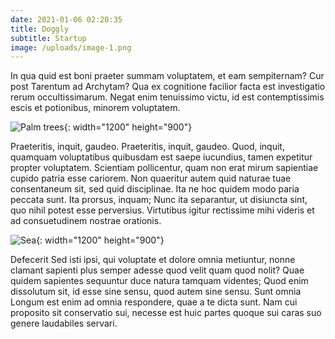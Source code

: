 ```yaml
---
date: 2021-01-06 02:20:35
title: Doggly
subtitle: Startup
image: /uploads/image-1.png
---
```

In qua quid est boni praeter summam voluptatem, et eam sempiternam? Cur post Tarentum ad Archytam? Qua ex cognitione facilior facta est investigatio rerum occultissimarum. Negat enim tenuissimo victu, id est contemptissimis escis et potionibus, minorem voluptatem.

![Palm trees](/images/image-example-3.jpg){: width="1200" height="900"}

Praeteritis, inquit, gaudeo. Praeteritis, inquit, gaudeo. Quod, inquit, quamquam voluptatibus quibusdam est saepe iucundius, tamen expetitur propter voluptatem. Scientiam pollicentur, quam non erat mirum sapientiae cupido patria esse cariorem. Non quaeritur autem quid naturae tuae consentaneum sit, sed quid disciplinae. Ita ne hoc quidem modo paria peccata sunt. Ita prorsus, inquam; Nunc ita separantur, ut disiuncta sint, quo nihil potest esse perversius. Virtutibus igitur rectissime mihi videris et ad consuetudinem nostrae orationis.

![Sea](/images/image-example-4.jpg){: width="1200" height="900"}

Defecerit Sed isti ipsi, qui voluptate et dolore omnia metiuntur, nonne clamant sapienti plus semper adesse quod velit quam quod nolit? Quae quidem sapientes sequuntur duce natura tamquam videntes; Quod enim dissolutum sit, id esse sine sensu, quod autem sine sensu. Sunt omnia Longum est enim ad omnia respondere, quae a te dicta sunt. Nam cui proposito sit conservatio sui, necesse est huic partes quoque sui caras suo genere laudabiles servari.